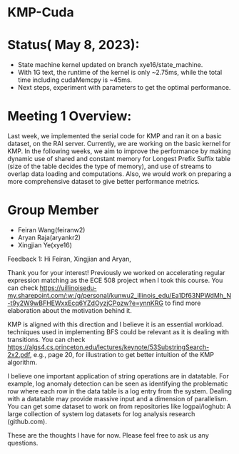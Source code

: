 # KMP-Cuda
# Status( May 8, 2023):
* State machine kernel updated on branch xye16/state_machine.
* With 1G text, the runtime of the kernel is only ~2.75ms, while the total time including cudaMemcpy is ~45ms. 
* Next steps, experiment with parameters to get the optimal performance.

# Meeting 1 Overview:
Last week, we implemented the serial code for KMP and ran it on a basic dataset, on the RAI server. Currently, we are working on the basic kernel for KMP. In the following weeks, we aim to improve the performance by making dynamic use of shared and constant memory for Longest Prefix Suffix table (size of the table decides the type of memory), and use of streams to overlap data loading and computations. Also, we would work on preparing a more comprehensive dataset to give better performance metrics.


# Group Member
* Feiran Wang(feiranw2)
* Aryan Raja(aryankr2)
* Xingjian Ye(xye16)


Feedback 1:
Hi Feiran, Xingjian and Aryan,

Thank you for your interest! Previously we worked on accelerating regular expression matching as the ECE 508 project when I took this course. You can check https://uillinoisedu-my.sharepoint.com/:w:/g/personal/kunwu2_illinois_edu/Ea1Df63NPWdMh_N-t9y2W9wBFHEWxxEcq6YZdOyzjCPozw?e=ynnKRG to find more elaboration about the motivation behind it.

KMP is aligned with this direction and I believe it is an essential workload. techniques used in implementing BFS could be relevant as it is dealing with transitions. You can check https://algs4.cs.princeton.edu/lectures/keynote/53SubstringSearch-2x2.pdf, e.g., page 20, for illustration to get better intuition of the KMP algorithm.

I believe one important application of string operations are in datatable. For example, log anomaly detection can be seen as identifying the problematic row where each row in the data table is a log entry from the system. Dealing with a datatable may provide massive input and a dimension of parallelism. You can get some dataset to work on from repositories like logpai/loghub: A large collection of system log datasets for log analysis research (github.com).

These are the thoughts I have for now. Please feel free to ask us any questions.
